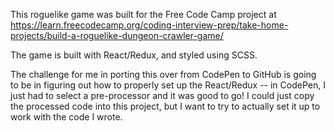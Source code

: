 This roguelike game was built for the Free Code Camp project at https://learn.freecodecamp.org/coding-interview-prep/take-home-projects/build-a-roguelike-dungeon-crawler-game/

The game is built with React/Redux, and styled using SCSS.

The challenge for me in porting this over from CodePen to GitHub is going to be in figuring out how to properly set up the React/Redux -- in CodePen, I just had to select a pre-processor and it was good to go! I could just copy the processed code into this project, but I want to try to actually set it up to work with the code I wrote.
